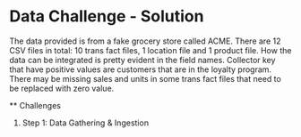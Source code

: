 #                                                  Data Challenge - Solution
The data provided is from a fake grocery store called ACME. There are 12 CSV files in total: 10 trans fact files, 1 location file and 1 product file. How the data can be integrated is pretty evident in the field names. Collector key that have positive values are customers that are in the loyalty program. There may be missing sales and units in some trans fact files that need to be replaced with zero value.

** Challenges
1. Step 1: Data Gathering & Ingestion

